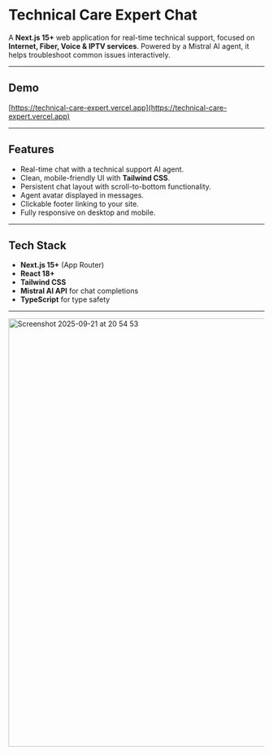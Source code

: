 # Technical Care Expert Chat

A **Next.js 15+** web application for real-time technical support, focused on **Internet, Fiber, Voice & IPTV services**. Powered by a Mistral AI agent, it helps troubleshoot common issues interactively.

---

## Demo

[https://technical-care-expert.vercel.app](https://technical-care-expert.vercel.app)

---

## Features

- Real-time chat with a technical support AI agent.
- Clean, mobile-friendly UI with **Tailwind CSS**.
- Persistent chat layout with scroll-to-bottom functionality.
- Agent avatar displayed in messages.
- Clickable footer linking to your site.
- Fully responsive on desktop and mobile.

---

## Tech Stack

- **Next.js 15+** (App Router)
- **React 18+**
- **Tailwind CSS**
- **Mistral AI API** for chat completions
- **TypeScript** for type safety

---

<img width="1512" height="842" alt="Screenshot 2025-09-21 at 20 54 53" src="https://github.com/user-attachments/assets/272bebb9-d0be-4ee9-923b-3c59ac796514" />



